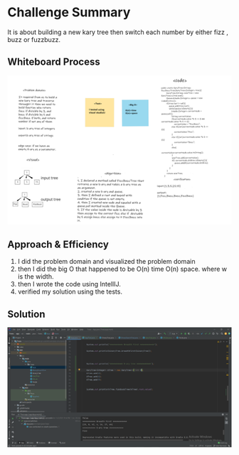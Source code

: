 # Challenge Summary
<!-- Description of the challenge -->
It is about building a new kary tree then switch each number by either fizz , buzz or fuzzbuzz.

## Whiteboard Process
<!-- Embedded whiteboard image -->
![whiteboard](/allReads/code-challenge-18.png)

## Approach & Efficiency
<!-- What approach did you take? Why? What is the Big O space/time for this approach? -->

1. I did the problem domain and visualized the problem domain
2. then I did the big O that happened to be O(n) time O(n) space. where w is the width.
3. then I wrote the code using IntellIJ.
4. verified my solution using the tests.



## Solution
<!-- Show how to run your code, and examples of it in action -->
![solution](/allReads/code-challenge-18-test.png)